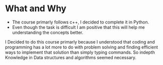 # What and Why
- The course primarly follows c++, I decided to complete it in Python.
- Even though the task is difficult I am positive that this will help me understanding the concepts better.

I Decided to do this course primarly because I understood that coding and programming has a lot more to do with problem solving and finding 
efficient ways to implement that solution than simply typing commands. So indepth Knowledge in Data structures and algorithms seemed necessary.
